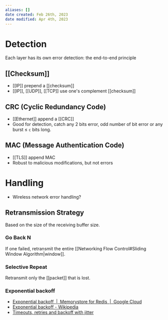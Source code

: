 ```yaml
---
aliases: []
date created: Feb 26th, 2023
date modified: Apr 4th, 2023
---
```


# Detection
Each layer has its own error detection: the end-to-end principle

## [[Checksum]]
- [[IP]] prepend a [[checksum]]
- [[IP]], [[UDP]], [[TCP]] use one's complement [[checksum]]

## CRC (Cyclic Redundancy Code)
- [[Ethernet]] append a [[CRC]]
- Good for detection, catch any 2 bits error, odd number of bit error or any burst $\leq$ `c` bits long.

## MAC (Message Authentication Code)
- [[TLS]] append MAC
- Robust to malicious modifications, but not errors

# Handling
- Wireless network error handling?

## Retransmission Strategy
Based on the size of the receiving buffer size.

### Go Back N
If one failed, retransmit the entire [[Networking Flow Control#Sliding Window Algorithm|window]].  

### Selective Repeat
Retransmit only the [[packet]] that is lost.

### Exponential backoff
- [Exponential backoff  |  Memorystore for Redis  |  Google Cloud](https://cloud.google.com/memorystore/docs/redis/exponential-backoff)
- [Exponential backoff - Wikipedia](https://en.wikipedia.org/wiki/Exponential_backoff)
- [Timeouts, retries and backoff with jitter](https://aws.amazon.com/builders-library/timeouts-retries-and-backoff-with-jitter/)